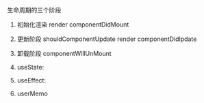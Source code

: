 生命周期的三个阶段
 1. 初始化渲染 render  componentDidMount
 2. 更新阶段   shouldComponentUpdate  render  componentDidIpdate
 3. 卸载阶段   componentWillUnMount




 1. useState:
 2. useEffect:
 3. userMemo  